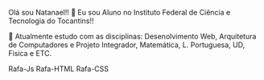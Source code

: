 Olá sou Natanael!!
🔭 Eu sou Aluno no Instituto Federal de Ciência e Tecnologia do Tocantins!!

🌱 Atualmente estudo com as disciplinas: Desenolvimento Web, Arquitetura de Computadores e Projeto Integrador, Matemática, L. Portuguesa, UD, Fisica e ETC.



Rafa-Js Rafa-HTML Rafa-CSS
     
